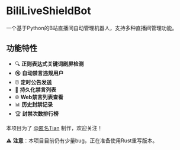 # BiliLiveShieldBot

一个基于Python的B站直播间自动管理机器人，支持多种直播间管理功能。

## 功能特性

- 🔍 **正则表达式关键词刷屏检测**
- 🔇 **自动禁言违规用户**
- ⏰ **定时公告发送**
- 💾 **持久化禁言列表**
- 🌐 **Web禁言列表查看**
- 📊 **历史封禁记录**
- 🏆 **封禁次数排行榜**


本项目为了 [@匿名Tian](https://space.bilibili.com/494650589) 制作，欢迎关注！

⚠️ **注意**：本项目目前仍有少量bug，正在准备使用Rust重写版本。
